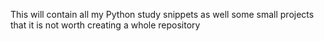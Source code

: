 This will contain all my Python study snippets as well some small projects that it is not worth creating a whole repository
